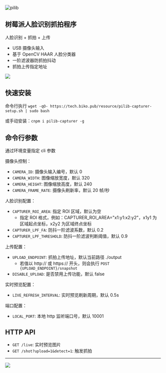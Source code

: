 ![pilib](https://tech.biko.pub/gw/52b8d91a-eb9f-4057-9d5d-00679fed4493.png)

## 树莓派人脸识别抓拍程序

人脸识别 + 抓拍 + 上传

- USB 摄像头输入
- 基于 OpenCV HAAR 人脸分类器
- 一阶滤波器防抓拍抖动
- 抓拍上传指定地址

![](https://tech.biko.pub/gw/3d33350d-4f2f-46be-89e5-37f79b9d93ab.jpg)

## 快速安装

命令行执行 `wget -qO- https://tech.biko.pub/resource/pilib-capturer-setup.sh | sudo bash`

或手动安装：`cnpm i pilib-capturer -g`

## 命令行参数

通过环境变量指定 cli 参数

摄像头控制：

- `CAMERA_ID`: 摄像头输入编号，默认 0
- `CAMERA_WIDTH`: 图像缩放宽度，默认 320
- `CAMERA_HEIGHT`: 图像缩放高度，默认 240
- `CAMERA_FRAME_RATE`: 摄像头刷新率，默认 20 帧/秒

人脸识别配置：

- `CAPTURER_ROI_AREA`: 指定 ROI 区域，默认为空
  - 指定 ROI 格式，例如：CAPTURER_ROI_AREA="x1:y1:x2:y2"，x1y1 为区域起点坐标，x2y2 为区域终点坐标
- `CAPTURER_LPF_FA`: 防抖一阶滤波系数，默认 0.2
- `CAPTURER_LPF_THRESHOLD`: 防抖一阶滤波判断阈值，默认 0.9

上传配置：

- `UPLOAD_ENDPOINT`: 抓拍上传地址，默认当前路径 ./output
  - 若值以 http:// 或 https:// 开头，则会执行 `POST {UPLOAD_ENDPOINT}/snapshot`
- `DISABLE_UPLOAD`: 是否禁用上传功能，默认 false

实时预览配置：

- `LIVE_REFRESH_INTERVAL`: 实时预览刷新周期，默认 0.5s

端口配置：

- `LOCAL_PORT`: 本地 http 监听端口号，默认 10001

## HTTP API

- `GET /live`: 实时预览图片
- `GET /shot?upload=1&detect=1`: 触发抓拍

---

![](https://tech.biko.pub/gw/assets/20210330130624.png)

